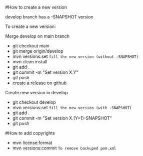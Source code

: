 #How to create a new version

develop branch has a -SNAPSHOT version

To create a new version:

Merge develop on main branch
* git checkout main
* git merge origin/develop
* mvn versions:set `fill the new version (without -SNAPSHOT)`
* mvn clean install
* git add . 
* git commit -m "Set version X.Y"
* git push
* create a release on github 

Create new version in develop
* git checkout develop
* mvn versions:set `fill the new version (with -SNAPSHOT)`
* git add .
* git commit -m "Set version X.(Y+1)-SNAPSHOT"
* git push
 

#How to add copyrights
* mvn license:format 
* mvn versions:commit `To remove backuped pom.xml`
